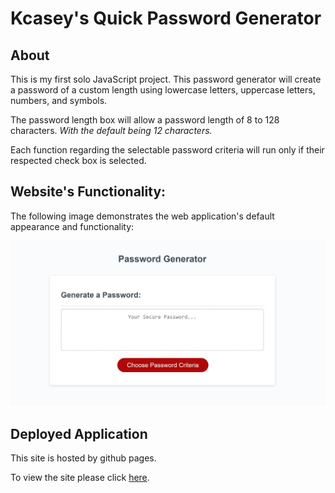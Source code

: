 # Kcasey's Quick Password Generator

## About
This is my first solo JavaScript project. This password generator will create a password of a custom length using lowercase letters, uppercase letters, numbers, and symbols. 

The password length box will allow a password length of 8 to 128 characters. *With the default being 12 characters.*

Each function regarding the selectable password criteria will run only if their respected check box is selected.

## Website's Functionality:

The following image demonstrates the web application's default appearance and functionality:

![Screenshot of live URL](./images/website-functionality.jpg)

## Deployed Application

This site is hosted by github pages.

To view the site please click [here](https://kcaseychamberlain.github.io/quick-password-generator/).


